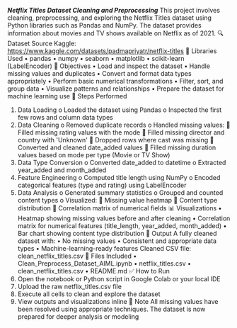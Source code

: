 ***Netflix Titles Dataset Cleaning and Preprocessing***
This project involves cleaning, preprocessing, and exploring the Netflix Titles dataset using Python libraries such as Pandas and NumPy. The dataset provides information about movies and TV shows available on Netflix as of 2021.
🔍 Dataset Source
Kaggle: https://www.kaggle.com/datasets/padmapriyatr/netflix-titles
🧰 Libraries Used
•	pandas
•	numpy
•	seaborn
•	matplotlib
•	scikit-learn (LabelEncoder)
📌 Objectives
•	Load and inspect the dataset
•	Handle missing values and duplicates
•	Convert and format data types appropriately
•	Perform basic numerical transformations
•	Filter, sort, and group data
•	Visualize patterns and relationships
•	Prepare the dataset for machine learning use
📂 Steps Performed
1.	Data Loading
o	Loaded the dataset using Pandas
o	Inspected the first few rows and column data types
2.	Data Cleaning
o	Removed duplicate records
o	Handled missing values:
	Filled missing rating values with the mode
	Filled missing director and country with 'Unknown'
	Dropped rows where cast was missing
	Converted and cleaned date_added values
	Filled missing duration values based on mode per type (Movie or TV Show)
3.	Data Type Conversion
o	Converted date_added to datetime
o	Extracted year_added and month_added
4.	Feature Engineering
o	Computed title length using NumPy
o	Encoded categorical features (type and rating) using LabelEncoder
5.	Data Analysis
o	Generated summary statistics
o	Grouped and counted content types
o	Visualized:
	Missing value heatmap
	Content type distribution
	Correlation matrix of numerical fields
📊 Visualizations
•	Heatmap showing missing values before and after cleaning
•	Correlation matrix for numerical features (title_length, year_added, month_added)
•	Bar chart showing content type distribution
🧼 Output
A fully cleaned dataset with:
•	No missing values
•	Consistent and appropriate data types
•	Machine-learning-ready features
Cleaned CSV file: clean_netflix_titles.csv
📁 Files Included
•	Clean_Preprocess_Dataset_AIML.ipynb 
•	netflix_titles.csv
•	clean_netflix_titles.csv
•	README.md
✅ How to Run
1.	Open the notebook or Python script in Google Colab or your local IDE
2.	Upload the raw netflix_titles.csv file
3.	Execute all cells to clean and explore the dataset
4.	View outputs and visualizations inline
📌 Note
All missing values have been resolved using appropriate techniques. The dataset is now prepared for deeper analysis or modeling
